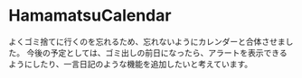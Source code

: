 # HamamatsuCalendar
よくゴミ捨てに行くのを忘れるため、忘れないようにカレンダーと合体させました。
今後の予定としては、ゴミ出しの前日になったら、アラートを表示できるようにしたり、一言日記のような機能を追加したいと考えています。
